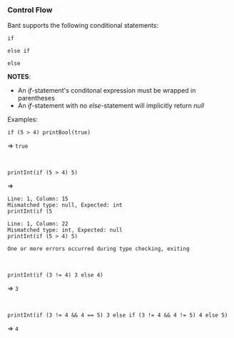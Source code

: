 ### Control Flow
Bant supports the following conditional statements:

```if```

```else if```

```else```

**NOTES**: 
* An _if_-statement's conditonal expression must be wrapped in parentheses
* An _if_-statement with no _else_-statement will implicitly return _null_

Examples:

```
if (5 > 4) printBool(true)
``` 
=> ```true```

<br>

```
printInt(if (5 > 4) 5)
``` 
=> 
```
Line: 1, Column: 15
Mismatched type: null, Expected: int
printInt(if (5

Line: 1, Column: 22
Mismatched type: int, Expected: null
printInt(if (5 > 4) 5) 

One or more errors occurred during type checking, exiting
```

<br>

```
printInt(if (3 != 4) 3 else 4)
``` 
=> ```3```

<br>

```
printInt(if (3 != 4 && 4 == 5) 3 else if (3 != 4 && 4 != 5) 4 else 5)
``` 
=> ```4```
